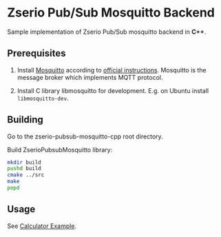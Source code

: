 # Zserio Pub/Sub Mosquitto Backend

Sample implementation of Zserio Pub/Sub mosquitto backend in **C++**.

## Prerequisites

1. Install [Mosquitto](https://mosquitto.org) according to
[official instructions](https://mosquitto.org/download/). Mosquitto is the message broker which implements
MQTT protocol.

2. Install C library libmosquitto for development. E.g. on Ubuntu install `libmosquitto-dev`.

## Building

Go to the zserio-pubsub-mosquitto-cpp root directory.

Build ZserioPubsubMosquitto library:
```bash
mkdir build
pushd build
cmake ../src
make
popd
```

## Usage

See [Calculator Example](./examples/calculator/README.md).
